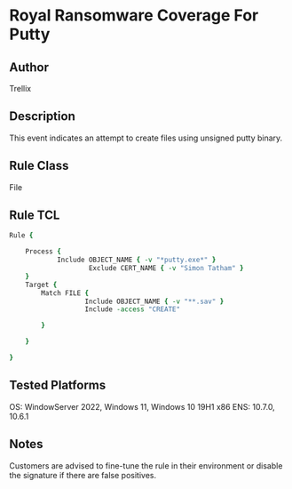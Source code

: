 # Royal Ransomware Coverage For Putty 

## Author
Trellix

## Description
This event indicates an attempt to create files using unsigned putty binary.

## Rule Class 
File

## Rule TCL
```tcl
Rule {

    Process {
            Include OBJECT_NAME { -v "*putty.exe*" }
					Exclude CERT_NAME { -v "Simon Tatham" }
    }
    Target {
        Match FILE {
                   Include OBJECT_NAME { -v "**.sav" }     
                   Include -access "CREATE"

        }

    }

}
```

## Tested Platforms
OS: WindowServer 2022, Windows 11, Windows 10 19H1 x86
ENS: 10.7.0, 10.6.1

## Notes
Customers are advised to fine-tune the rule in their environment or disable the signature if there are false positives.